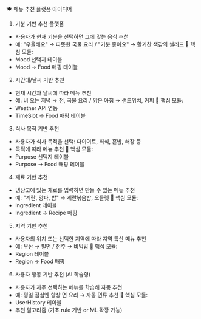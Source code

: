 🍽️ 메뉴 추천 플랫폼 아이디어 
1. 기분 기반 추천 플랫폼
- 사용자가 현재 기분을 선택하면 그에 맞는 음식 추천
- 예: "우울해요" → 따뜻한 국물 요리 / "기분 좋아요" → 활기찬 색감의 샐러드
📌 핵심 모듈:
- Mood 선택지 테이블
- Mood → Food 매핑 테이블

2. 시간대/날씨 기반 추천
- 현재 시간과 날씨에 따라 메뉴 추천
- 예: 비 오는 저녁 → 전, 국물 요리 / 맑은 아침 → 샌드위치, 커피
📌 핵심 모듈:
- Weather API 연동
- TimeSlot → Food 매핑 테이블

3. 식사 목적 기반 추천
- 사용자가 식사 목적을 선택: 다이어트, 회식, 혼밥, 해장 등
- 목적에 따라 메뉴 추천
📌 핵심 모듈:
- Purpose 선택지 테이블
- Purpose → Food 매핑 테이블

4. 재료 기반 추천
- 냉장고에 있는 재료를 입력하면 만들 수 있는 메뉴 추천
- 예: "계란, 양파, 밥" → 계란볶음밥, 오믈렛
📌 핵심 모듈:
- Ingredient 테이블
- Ingredient → Recipe 매핑

5. 지역 기반 추천
- 사용자의 위치 또는 선택한 지역에 따라 지역 특산 메뉴 추천
- 예: 부산 → 밀면 / 전주 → 비빔밥
📌 핵심 모듈:
- Region 테이블
- Region → Food 매핑

6. 사용자 행동 기반 추천 (AI 학습형)
- 사용자가 자주 선택하는 메뉴를 학습해 자동 추천
- 예: 평일 점심엔 항상 면 요리 → 자동 면류 추천
📌 핵심 모듈:
- UserHistory 테이블
- 추천 알고리즘 (기초 rule 기반 or ML 확장 가능)
